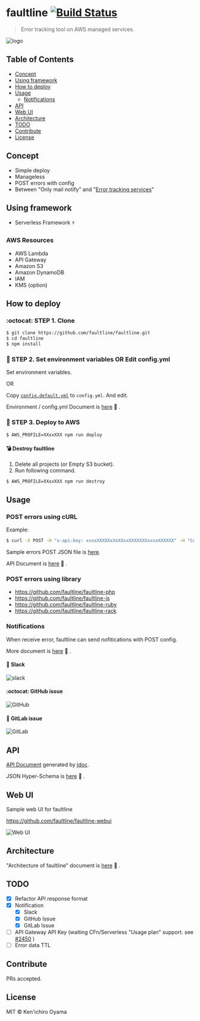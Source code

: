 # faultline [![Build Status](https://travis-ci.org/faultline/faultline.svg?branch=master)](https://travis-ci.org/faultline/faultline)

> Error tracking tool on AWS managed services.

![logo](https://faultline.github.io/faultline/faultline.png)

## Table of Contents

- [Concept](#concept)
- [Using framework](#using-framework)
- [How to deploy](#how-to-deploy)
- [Usage](#usage)
    - [Notifications](#notifications)
- [API](#api)
- [Web UI](#web-ui)
- [Architecture](#architecture)
- [TODO](#todo)
- [Contribute](#contribute)
- [License](#license)

## Concept

- Simple deploy
- Manageless
- POST errors with config
- Between "Only mail notify" and "[Error tracking services](https://www.google.co.jp/search?q=error%20tracking%20service)"

## Using framework

- Serverless Framework :zap:

### AWS Resources

- AWS Lambda
- API Gateway
- Amazon S3
- Amazon DynamoDB
- IAM
- KMS (option)

## How to deploy

### :octocat: STEP 1. Clone

```sh
$ git clone https://github.com/faultline/faultline.git
$ cd faultline
$ npm install
```

### :pencil: STEP 2. Set environment variables OR Edit config.yml

Set environment variables.

OR

Copy [`config.default.yml`](config.default.yml) to `config.yml`. And edit.

Environment / config.yml Document is [here](docs/env.md) :book: .

### :rocket: STEP 3. Deploy to AWS

```sh
$ AWS_PROFILE=XXxxXXX npm run deploy
```

#### :bomb: Destroy faultline

1. Delete all projects (or Empty S3 bucket).
2. Run following command.

```sh
$ AWS_PROFILE=XXxxXXX npm run destroy
```

## Usage

### POST errors using cURL

Example:

```sh
$ curl -X POST -H "x-api-key: xxxxXXXXXxXxXXxxXXXXXXXxxxxXXXXXX" -H "Content-Type: application/json" -d @sample-errors.json https://xxxxxxxxx.execute-api.ap-northeast-1.amazonaws.com/v0/projects/sample-project/errors
```

Sample errors POST JSON file is [here](sample-errors.json).

API Document is [here](docs/api.md) :book: .

### POST errors using library

- https://github.com/faultline/faultline-php
- https://github.com/faultline/faultline-js
- https://github.com/faultline/faultline-ruby
- https://github.com/faultline/faultline-rack

### Notifications

When receive error, faultline can send nofitications with POST config.

More document is [here](docs/notifications.md) :book: .

#### :speech_balloon: Slack

![slack](docs/slack.png)

#### :octocat: GitHub issue

![GitHub](docs/github.png)

#### :large_orange_diamond: GitLab issue

![GitLab](docs/gitlab.png)

## API

[API Document](docs/api.md) generated by [jdoc](https://github.com/r7kamura/jdoc).

JSON Hyper-Schema is [here](schema.json) :book: .

## Web UI

Sample web UI for faultline

https://github.com/faultline/faultline-webui

![Web UI](docs/webui.png)

## Architecture

"Architecture of faultline" document is [here](docs/architecture.md) :book: .

## TODO

- [x] Refactor API response format
- [x] Notification
    - [x] Slack
    - [x] GitHub Issue
    - [x] GitLab Issue
- [ ] API Gateway API Key (waiting CFn/Serverless "Usage plan" support. see [#2450](https://github.com/serverless/serverless/issues/2450) )
- [ ] Error data TTL

## Contribute

PRs accepted.

## License

MIT © Ken&#39;ichiro Oyama
